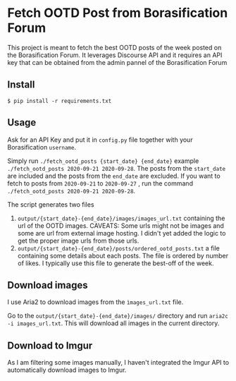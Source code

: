 # Fetch OOTD Post from Borasification Forum

This project is meant to fetch the best OOTD posts of the week posted on the Borasification Forum.
It leverages Discourse API and it requires an API key that can be obtained from the admin pannel of the Borasification Forum

## Install
`$ pip install -r requirements.txt`

## Usage
Ask for an API Key and put it in `config.py` file together with your Borasification `username`.

Simply run `./fetch_ootd_posts {start_date} {end_date}` example `./fetch_ootd_posts 2020-09-21 2020-09-28`. The posts from the `start_date` are included and the posts from the `end_date` are excluded. If you want to fetch to posts from `2020-09-21` to `2020-09-27` , run the command `./fetch_ootd_posts 2020-09-21 2020-09-28`.

The script generates two files
1. `output/{start_date}-{end_date}/images/images_url.txt` containing the url of the OOTD images. CAVEATS: Some urls might not be images and some are url from external image hosting. I didn't yet added the logic to get the proper image urls from those urls.
2. `output/{start_date}-{end_date}/posts/ordered_ootd_posts.txt` a file containing some details about each posts. The file is ordered by number of likes. I typically use this file to generate the best-off of the week.

## Download images
I use Aria2 to download images from the `ìmages_url.txt` file.

Go to the `output/{start_date}-{end_date}/images/` directory and run `aria2c -i images_url.txt`. This will download all images in the current directory.

## Download to Imgur
As I am filtering some images manually, I haven't integrated the Imgur API to automatically download images to Imgur.
